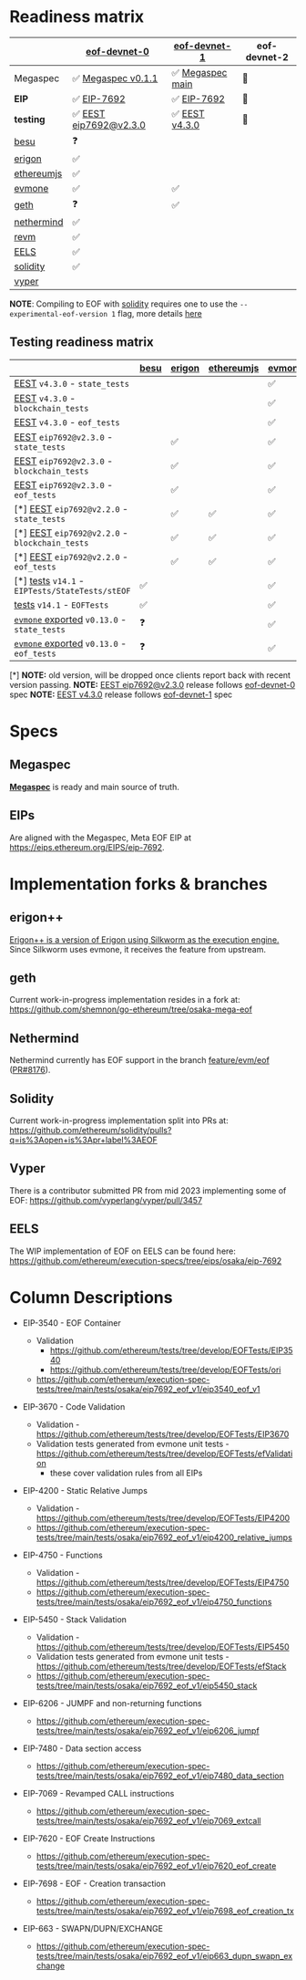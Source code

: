 # Readiness matrix

|                | [eof-devnet-0]           | [eof-devnet-1]       | eof-devnet-2 |
|----------------|--------------------------|----------------------|--------------|
| Megaspec       | ✅ [Megaspec v0.1.1]     | ✅ [Megaspec main]   | 🚧           |
| **EIP**        | ✅ [EIP-7692]            | ✅ [EIP-7692]        | 🚧           |
| **testing**    | ✅ [EEST eip7692@v2.3.0] | ✅ [EEST v4.3.0]     | 🚧           |
| [besu]         | ❓                       |                      |              |
| [erigon]       | ✅                       |                      |              |
| [ethereumjs]   | ✅                       |                      |              |
| [evmone]       | ✅                       | ✅                   |              |
| [geth]         | ❓                       | ✅                   |              |
| [nethermind]   | ✅                       |                      |              |
| [revm]         | ✅                       |                      |              |
| [EELS]         | ✅                       |                      |              |
| [solidity]     | ✅                       |                      |              |
| [vyper]        |                          |                      |              |

**NOTE**: Compiling to EOF with [solidity] requires one to use the `--experimental-eof-version 1` flag, more details [here](https://soliditylang.org/blog/2025/03/12/solidity-0.8.29-release-announcement/)

[eof-devnet-0]: https://notes.ethereum.org/@ethpandaops/eof-devnet-0
[eof-devnet-1]: https://notes.ethereum.org/@ethpandaops/eof-devnet-1

[Megaspec v0.1.1]: https://github.com/ipsilon/eof/blob/v0.1.1/spec/eof.md
[Megaspec main]: https://github.com/ipsilon/eof/blob/main/spec/eof.md

[EIP-7692]: https://eips.ethereum.org/EIPS/eip-7692

[EEST eip7692@v2.3.0]: https://github.com/ethereum/execution-spec-tests/releases/tag/eip7692%40v2.3.0
[EEST v4.3.0]: https://github.com/ethereum/execution-spec-tests/releases/tag/v4.3.0

[besu]: https://github.com/hyperledger/besu
[ethereumjs]: https://github.com/ethereumjs/ethereumjs-monorepo
[evmone]: https://github.com/ethereum/evmone
[geth]: https://github.com/shemnon/go-ethereum/tree/osaka-mega-eof
[nethermind]: https://github.com/NethermindEth/nethermind/commits/feature/evm/eof
[solidity]: https://github.com/ethereum/solidity
[vyper]: https://github.com/vyperlang/vyper/pull/3457
[EELS]: https://github.com/ethereum/execution-specs/tree/eips/osaka/eip-7692
[revm]: https://github.com/bluealloy/revm
[erigon]: https://github.com/erigontech/erigon

## Testing readiness matrix

|                                                      | [besu] |  [erigon]| [ethereumjs] | [evmone] | [geth] | [nethermind] |  [revm]  | [EELS] |
|------------------------------------------------------|--------|----------|--------------|----------|--------|--------------|----------|--------|
| [EEST] `v4.3.0` - `state_tests`                      |        |          |              | ✅       | ✅     |              |          |        |
| [EEST] `v4.3.0` - `blockchain_tests`                 |        |          |              | ✅       | ✅     |              |          |        |
| [EEST] `v4.3.0` - `eof_tests`                        |        |          |              | ✅       | ✅     |              |          |        |
| [EEST] `eip7692@v2.3.0` - `state_tests`              |        | ✅       |              | ✅       |        | ✅           | ✅       | ✅     |
| [EEST] `eip7692@v2.3.0` - `blockchain_tests`         |        | ✅       |              | ✅       |        | ✅           |          | ✅     |
| [EEST] `eip7692@v2.3.0` - `eof_tests`                |        | ✅       |              | ✅       |        | ✅           | ✅       | ✅     |
| \[\*\] [EEST] `eip7692@v2.2.0` - `state_tests`       |        | ✅       | ✅           | ✅       |        | ✅           |          | ✅     |
| \[\*\] [EEST] `eip7692@v2.2.0` - `blockchain_tests`  |        | ✅       | ✅           | ✅       |        | ✅           |          | ✅     |
| \[\*\] [EEST] `eip7692@v2.2.0` - `eof_tests`         |        | ✅       | ✅           | ✅       |        | ✅           |          | ✅     |
| \[\*\] [tests] `v14.1` - `EIPTests/StateTests/stEOF` | ✅     |          |              | ✅       |        |              | ✅       | ✅     |
| [tests] `v14.1` - `EOFTests`                         | ✅     |          |              | ✅       |        |              | ✅       | ✅     |
| [`evmone` exported] `v0.13.0` - `state_tests`        | ❓     |          |              | ✅       |        |              | ✅       | ✅     |
| [`evmone` exported] `v0.13.0` - `eof_tests`          | ❓     |          |              | ✅       |        |              | ✅       | ✅     |

[EEST]: https://github.com/ethereum/execution-spec-tests/releases/
[tests]: https://github.com/ethereum/tests/releases/
[`evmone` exported]: https://github.com/ethereum/evmone/releases/ 

\[\*\] **NOTE:** old version, will be dropped once clients report back with recent version passing.
**NOTE:** [EEST eip7692@v2.3.0] release follows [eof-devnet-0] spec
**NOTE:** [EEST v4.3.0] release follows [eof-devnet-1] spec


# Specs

## Megaspec

[**Megaspec**](./eof.md) is ready and main source of truth.

## EIPs

Are aligned with the Megaspec, Meta EOF EIP at https://eips.ethereum.org/EIPS/eip-7692.

# Implementation forks & branches

## erigon++

[Erigon++ is a version of Erigon using Silkworm as the execution engine.](https://erigon.tech/erigonpp/) Since Silkworm uses evmone, it receives the feature from upstream.

## geth

Current work-in-progress implementation resides in a fork at: https://github.com/shemnon/go-ethereum/tree/osaka-mega-eof

## Nethermind

Nethermind currently has EOF support in the branch [feature/evm/eof](https://github.com/NethermindEth/nethermind/commits/feature/evm/eof/)  ([PR#8176](https://github.com/NethermindEth/nethermind/pull/8176)).

## Solidity

Current work-in-progress implementation split into PRs at: https://github.com/ethereum/solidity/pulls?q=is%3Aopen+is%3Apr+label%3AEOF

## Vyper

There is a contributor submitted PR from mid 2023 implementing some of EOF: https://github.com/vyperlang/vyper/pull/3457

## EELS

The WIP implementation of EOF on EELS can be found here: https://github.com/ethereum/execution-specs/tree/eips/osaka/eip-7692

# Column Descriptions

* EIP-3540 - EOF Container
  * Validation
    * https://github.com/ethereum/tests/tree/develop/EOFTests/EIP3540
    * https://github.com/ethereum/tests/tree/develop/EOFTests/ori
  * https://github.com/ethereum/execution-spec-tests/tree/main/tests/osaka/eip7692_eof_v1/eip3540_eof_v1

* EIP-3670 - Code Validation
  * Validation - https://github.com/ethereum/tests/tree/develop/EOFTests/EIP3670
  * Validation tests generated from evmone unit tests - https://github.com/ethereum/tests/tree/develop/EOFTests/efValidation
    * these cover validation rules from all EIPs

* EIP-4200 - Static Relative Jumps
  * Validation - https://github.com/ethereum/tests/tree/develop/EOFTests/EIP4200
  * https://github.com/ethereum/execution-spec-tests/tree/main/tests/osaka/eip7692_eof_v1/eip4200_relative_jumps

* EIP-4750 - Functions
  * Validation - https://github.com/ethereum/tests/tree/develop/EOFTests/EIP4750
  * https://github.com/ethereum/execution-spec-tests/tree/main/tests/osaka/eip7692_eof_v1/eip4750_functions

* EIP-5450 - Stack Validation
  * Validation - https://github.com/ethereum/tests/tree/develop/EOFTests/EIP5450
  * Validation tests generated from evmone unit tests - https://github.com/ethereum/tests/tree/develop/EOFTests/efStack
  * https://github.com/ethereum/execution-spec-tests/tree/main/tests/osaka/eip7692_eof_v1/eip5450_stack

* EIP-6206 - JUMPF and non-returning functions
  * https://github.com/ethereum/execution-spec-tests/tree/main/tests/osaka/eip7692_eof_v1/eip6206_jumpf

* EIP-7480 - Data section access
  * https://github.com/ethereum/execution-spec-tests/tree/main/tests/osaka/eip7692_eof_v1/eip7480_data_section

* EIP-7069 - Revamped CALL instructions
  * https://github.com/ethereum/execution-spec-tests/tree/main/tests/osaka/eip7692_eof_v1/eip7069_extcall

* EIP-7620 - EOF Create Instructions
  * https://github.com/ethereum/execution-spec-tests/tree/main/tests/osaka/eip7692_eof_v1/eip7620_eof_create

* EIP-7698 - EOF - Creation transaction
  * https://github.com/ethereum/execution-spec-tests/tree/main/tests/osaka/eip7692_eof_v1/eip7698_eof_creation_tx

* EIP-663 - SWAPN/DUPN/EXCHANGE
  * https://github.com/ethereum/execution-spec-tests/tree/main/tests/osaka/eip7692_eof_v1/eip663_dupn_swapn_exchange
